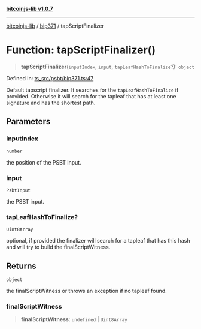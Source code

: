 [**bitcoinjs-lib v1.0.7**](../../../README.md)

***

[bitcoinjs-lib](../../../README.md) / [bip371](../README.md) / tapScriptFinalizer

# Function: tapScriptFinalizer()

> **tapScriptFinalizer**(`inputIndex`, `input`, `tapLeafHashToFinalize`?): `object`

Defined in: [ts\_src/psbt/bip371.ts:47](https://github.com/sCrypt-Inc/bitcoinjs-lib/blob/e3b2d1c4c35cd925f8b17063dc9eb0300cab46a2/ts_src/psbt/bip371.ts#L47)

Default tapscript finalizer. It searches for the `tapLeafHashToFinalize` if provided.
Otherwise it will search for the tapleaf that has at least one signature and has the shortest path.

## Parameters

### inputIndex

`number`

the position of the PSBT input.

### input

`PsbtInput`

the PSBT input.

### tapLeafHashToFinalize?

`Uint8Array`

optional, if provided the finalizer will search for a tapleaf that has this hash
                             and will try to build the finalScriptWitness.

## Returns

`object`

the finalScriptWitness or throws an exception if no tapleaf found.

### finalScriptWitness

> **finalScriptWitness**: `undefined` \| `Uint8Array`
